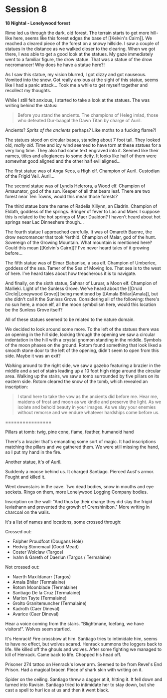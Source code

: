 # Session 8

**18 Nightal - Lonelywood forest**

Rime led us through the dark, old forest. The terrain starts to get more hill-like here, seems like this forest edges the base of [[Kelvin's Cairn]]. We reached a cleared piece of the forest on a snowy hillside. I saw a couple of statues in the distance as we walked closer to the clearing. When we got there, I was able to get a good look at the statues. My gaze immediately went to a familiar figure, the drow statue. That was a statue of the drow necromancer! Why does he have a statue here?!

As I saw this statue, my vision blurred, I got dizzy and got nauseous. Vomited into the snow. Got really anxious at the sight of this statue, seems like I had a panic attack... Took me a while to get myself together and recollect my thoughts. 

While I still felt anxious, I started to take a look at the statues. The was writing behind the status:

> Before you stand the ancients. The champions of Heleg imlad, those who defeated Dur-baagal the Dawn Titan by charge of Auril.

Ancients? _Sprits of the ancients_ perhaps? Like moths to a fucking flame?!

The statues stood on circular bases, standing about 7 foot tall. They looked old, _really old_. Time and icy wind seemed to have torn at these statues for a very long time. They also had some text engraved into it. Seemed like their names, titles and allegiances to some deity. It looks like half of them were somewhat good aligned and the other half evil aligned...

The first statue was of Anga Keos, a High elf. Champion of Auril. Custodian of the Frigid Veil. Auril...

The second statue was of Lyndis Helerora, a Wood elf. Champion of Amaunator, god of the sun. Keeper of all that bears leaf. There are two forest near Ten Towns, would this mean those forests?

The third statue bore the name of Radelia Xillynn, an Eladrin. Champion of Eldath, goddess of the springs. Bringer of fever to Lac and Maer. I suppose this is related to the hot springs of Maer Dualdon? I haven't heard about hot springs near Lac Dinneshere though...

The fourth statue I approached carefully. It was of Omareth Baenre, the drow necromancer that took Yerthid. Champion of Malar, god of the hunt. Sovereign of the Growing Mountain. What mountain is mentioned here? Could this mean [[Kelvin's Cairn]]? I've never heard tales of it growing before...

The fifth statue was of Elmar Elabanise, a sea elf. Champion of Umberlee, goddess of the sea. Tamer of the Sea of Moving Ice. That sea is to the west of here. I've heard tales about how treacherous it is to navigate.

And finally, on the sixth statue, Sahnar of Luruar, a Moon elf. Champion of Mallieki. Light of the Sunless Grove. We've heard about the [[Druid Circle|Loneywood Grove]] being mentioned by [[Amala Bhilar|Amala]], but she didn't call it the Sunless Grove. Considering all of the following: there's no sun here, a moon elf, all the moon symbolism here, would this location be the Sunless Grove itself?

All of these statues seemed to be related to the nature domain.

We decided to look around some more. To the left of the statues there was an opening in the hill side, looking through the opening we saw a circular indentation in the hill with a crystal gnomon standing in the middle. Symbols of the moon phases on the ground. Rotom found something that look liked a smooth stone door to the left of the opening, didn't seem to open from this side. Maybe it was an exit?

Walking around to the right side, we saw a gazebo featuring a brazier in the middle and a set of stairs leading up a 10 foot high ridge around the circular area. Walking up the stairs, we saw a tomb surrounded by five pillars on its eastern side. Rotom cleared the snow of the tomb, which revealed an inscription:

> I stand here to take the vow as the ancients did before me. Hear me, maidens of frost and moon as we kindle and preserve the light. As we isolate and behold beauty in your images. As we slay your enemies without remorse and we endure whatever hardships come before us.









================

Pillars at tomb: twig, pine cone, flame, feather, humanoid hand

There's a brazier that's emanating some sort of magic. It had inscriptions matching the pillars and we gathered them. We were still missing the hand, so I put my hand in the fire.

Another statue, it's of Auril.

Suddenly a moose behind us. It charged Santiago. Pierced Aust's armor. Fought and  killed it.

Went downstairs in the cave. Two dead bodies, snow in mouths and eye sockets. Rings on them, more Lonelywood Logging Company bodies.

Inscription on the wall: "And thus by their charge they did slay the frigid leviathann and prevented the growth of Crenshinibon." More writing in charcoal on the walls.

It's a list of names and locations, some crossed through:

Crossed out:
- Falpher Proudfoot (Dougans Hole)
- Hedvig Stonemaul (Good Mead)
- Coster Wolclaw (Targos)
- Ivahn & Gareth of Daerlun (Targos / Termalaine)

Not crossed out:
- Naerth Maxildanarr (Targos)
- Amala Bhilar (Termalaine)
- Rotom Moonblade (Termalaine)
- Santiago De la Cruz (Termalaine)
- Marlon Tayte (Termalaine)
- Grolto Granitemuncher (Termalaine)
- Kadroth (Caer Dineval)
- Avarice (Caer Dineval)

Hear a voice coming from the stairs. "Blightmane, Icefang, we have visitors!". Wolves seem startled.

It's Henrack! Fire crossbow at him. Santiago tries to intimidate him, seems to have no effect, but wolves scared. Henrack summons the loggers back to life. We killed off the ghouls and wolves. After some fighting we managed to kill of Henrack. Came back to life. Chopped his head off.

Prisoner 274 tattoo on Henrack's lower arm. Seemed to be from Revel's End Prison. Had a magical bracer. Piece of shark skin with writing on it.

Spider on the ceiling. Santiago threw a dagger at it, hitting it. It fell down and turned into Ravisin. Santiago tried to intimidate her to stay down, but she cast a spell to hurl ice at us and then it went black.